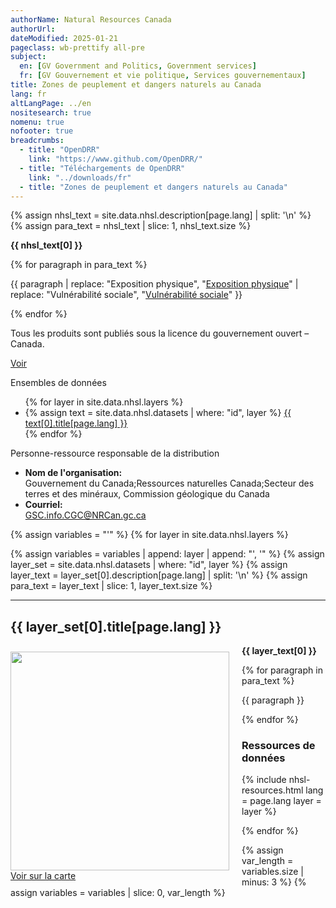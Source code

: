 ```yaml
---
authorName: Natural Resources Canada
authorUrl:
dateModified: 2025-01-21
pageclass: wb-prettify all-pre
subject:
  en: [GV Government and Politics, Government services]
  fr: [GV Gouvernement et vie politique, Services gouvernementaux]
title: Zones de peuplement et dangers naturels au Canada
lang: fr
altLangPage: ../en
nositesearch: true
nomenu: true
nofooter: true
breadcrumbs:
  - title: "OpenDRR"
    link: "https://www.github.com/OpenDRR/"
  - title: "Téléchargements de OpenDRR"
    link: "../downloads/fr"
  - title: "Zones de peuplement et dangers naturels au Canada"
---
```

<link href='../assets/css/app.css' rel='stylesheet'/>

{% assign nhsl_text = site.data.nhsl.description[page.lang] | split: '\n' %}
{% assign para_text = nhsl_text | slice: 1, nhsl_text.size %}

<p><strong>{{ nhsl_text[0] }}</strong></p>
<div class="row">
  <div class="col-md-8">
    {% for paragraph in para_text %}
      <p>{{ paragraph | replace: "Exposition physique", "<a href='#nhsl_physical_exposure_indicators-a'>Exposition physique</a>" | replace: "Vulnérabilité sociale", "<a href='#nhsl_social_fabric_indicators-a'>Vulnérabilité sociale</a>" }}</p>
    {% endfor %}
    <!-- <p>La <a href='#risk_dynamics'>couche de la dynamique des risques</a> utilise l’information disponible sur la croissance de la population et les changements à l’utilisation des terres depuis 1975 pour évaluer comment l’évolution des tendances de l’urbanisation contribuent à aggraver les profils de risques naturels au fil du temps au Canada.</p> -->
    <section class="jumbotron">
      <p>Tous les produits sont publiés sous la licence du gouvernement ouvert – Canada.</p>
      <p><a href="https://ouvert.canada.ca/fr/licence-du-gouvernement-ouvert-canada" class="btn btn-info btn-lg" role="button">Voir</a></p>
    </section>
  </div>
  <div class="col-md-4">
  <div class="panel panel-primary mrgn-tp-sm">
      <div class="panel-heading">
        <div class="panel-title">Ensembles de données</div>
      </div>
      <ul class="list-group">
        {% for layer in site.data.nhsl.layers %}
        <li class="list-group-item">
          {% assign text = site.data.nhsl.datasets | where: "id", layer %}
          <a href='#{{ layer }}-a'>{{ text[0].title[page.lang] }}</a>
        </li>
        {% endfor %}
      </ul>
    </div>
    <div class="panel panel-primary">
      <div class="panel-heading">
        <div class="panel-title">Personne-ressource responsable de la distribution</div>
      </div>
      <ul class="list-group">
        <li class="list-group-item">
          <b>Nom de l'organisation:</b><br>
          Gouvernement du Canada;Ressources naturelles Canada;Secteur des terres et des minéraux, Commission géologique du Canada
        </li>   
        <li class="list-group-item">
          <b>Courriel:</b><br>
          <a href="mailto:GSC.info.CGC@NRCan.gc.ca">GSC.info.CGC@NRCan.gc.ca</a>
        </li>
      </ul>
    </div>
  </div>
</div>

{% assign variables = "'" %}
{% for layer in site.data.nhsl.layers %}

  {% assign variables = variables | append: layer | append: "', '" %}
  {% assign layer_set = site.data.nhsl.datasets | where: "id", layer %}
  {% assign layer_text = layer_set[0].description[page.lang] | split: '\n' %}
  {% assign para_text = layer_text | slice: 1, layer_text.size %}

  <hr>

  <a name="{{ layer }}-a"></a>

  <h2>{{ layer_set[0].title[page.lang] }}</h2>

  <p>
    <div class="card" style="float:left;margin:10px 20px 0px 0px;">
      <img src="../assets/img/{{ layer }}.png" width="350" class="img-rounded img-responsive"/>
      <div class="card-body">
        <a href="{{ layer }}_map.html" class="btn btn-primary btn-lg btn-block mrgn-tp-sm" role="button"> Voir sur la carte </a>
      </div>
    </div>
    <strong>{{ layer_text[0] }}</strong>
  </p>

  <div>
  {% for paragraph in para_text %}
    <p>{{ paragraph }}</p>
  {% endfor %}
  </div>

  <div id={{ layer }} class="col-md-12">
    <h3>Ressources de données</h3>
    {% include nhsl-resources.html lang = page.lang layer = layer %}
  </div>

{% endfor %}

{% assign var_length = variables.size | minus: 3 %}
{% assign variables = variables | slice: 0, var_length %}

<script src="https://code.jquery.com/jquery-1.12.2.min.js"
        integrity="sha256-lZFHibXzMHo3GGeehn1hudTAP3Sc0uKXBXAzHX1sjtk=" crossorigin="anonymous"></script>

<script src="../assets/js/app.js"></script>
<script>
  let layers = [{{ variables }}];
  showProv( layers );
</script>
